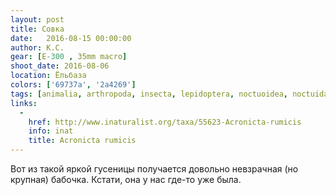```yaml
---
layout: post
title: Совка
date:   2016-08-15 00:00:00
author: К.С.
gear: [E-300 , 35mm macro]
shoot_date: 2016-08-06
location: Ёльбаза
colors: ['69737a', '2a4269']
tags: [animalia, arthropoda, insecta, lepidoptera, noctuoidea, noctuidae, acronicta, acronicta rumicis]
links:
  -
    href: http://www.inaturalist.org/taxa/55623-Acronicta-rumicis
    info: inat
    title: Acronicta rumicis
---
```


Вот из такой яркой гусеницы получается довольно невзрачная (но крупная) бабочка. Кстати, она у нас где-то уже была.
